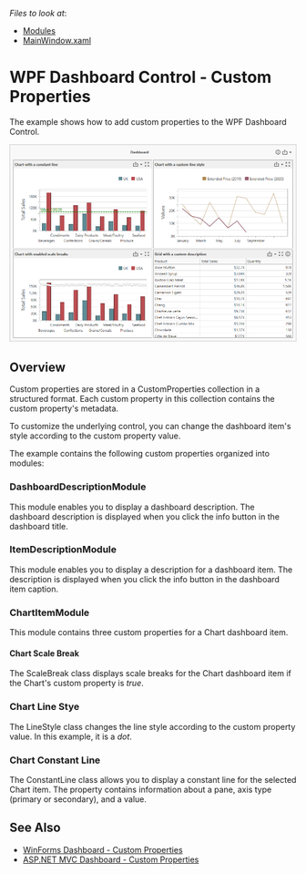 *Files to look at*:
- [Modules](./CS/Wpf-Dashboard-Custom-Properties/Modules)
- [MainWindow.xaml](./CS/Wpf-Dashboard-Custom-Properties/MainWindow.xaml)

# WPF Dashboard Control - Custom Properties

The example shows how to add custom properties to the WPF Dashboard Control. 

![](images/wpf-dashboard.png)

## Overview

Custom properties are stored in a CustomProperties collection in a structured format. Each custom property in this collection contains the custom property's metadata.

To customize the underlying control, you can change the dashboard item's style according to the custom property value.

The example contains the following custom properties organized into modules:

### DashboardDescriptionModule
This module enables you to display a dashboard description. The dashboard description is displayed when you click the info button in the dashboard title.

### ItemDescriptionModule
This module enables you to display a description for a dashboard item. The description is displayed when you click the info button in the dashboard item caption.

### ChartItemModule

This module contains three custom properties for a Chart dashboard item.

#### Chart Scale Break
The ScaleBreak class displays scale breaks for the Chart dashboard item if the Chart's custom property is _true_.

### Chart Line Stye
The LineStyle class changes the line style according to the custom property value. In this example, it is a _dot_.

### Chart Constant Line
The ConstantLine class allows you to display a constant line for the selected Chart item. The property contains information about a pane, axis type (primary or secondary), and a value.

## See Also
- [WinForms Dashboard - Custom Properties](https://github.com/DevExpress-Examples/winforms-dashboard-custom-properties)
- [ASP.NET MVC Dashboard - Custom Properties](https://github.com/DevExpress-Examples/asp-net-mvc-dashboard-custom-properties-sample)